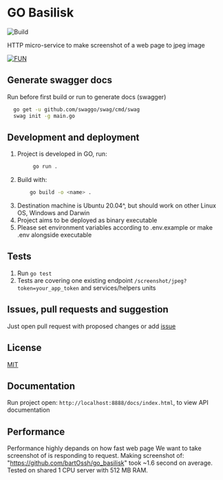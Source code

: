# GO Basilisk

![Build](https://github.com/bartOssh/go_basilisk/workflows/Go/badge.svg?branch=main)

HTTP micro-service to make screenshot of a web page to jpeg image 

[![FUN](https://varsisava.pl/wp-content/uploads/2016/12/Operacja-Bazyliszek.jpg)](https://www.youtube.com/watch?v=qS2xTGLCu-M&t)


## Generate swagger docs

Run before first build or run to generate docs (swagger)

```bash
  go get -u github.com/swaggo/swag/cmd/swag
  swag init -g main.go
```

## Development and deployment

1. Project is developed in GO, run:
   ```bash
        go run .
   ```
2. Build with:
    ```bash
        go build -o <name> .
    ```
3. Destination machine is Ubuntu 20.04^, but should work on other Linux OS, Windows and Darwin
4. Project aims to be deployed as binary executable
5. Please set environment variables according to .env.example or make .env alongside executable

## Tests

1. Run `go test`
2. Tests are covering one existing endpoint `/screenshot/jpeg?token=your_app_token` and services/helpers units

## Issues, pull requests and suggestion

Just open pull request with proposed changes or add [issue](https://github.com/bartOssh/go_basilisk/issues)

## License

[MIT](https://opensource.org/licenses/MIT)

## Documentation

Run project open: `http://localhost:8888/docs/index.html`, to view API documentation

## Performance

Performance highly depands on how fast web page We want to take screenshot of is responding to request.
Making screenshot of: "https://github.com/bartOssh/go_basilisk" took ~1.6 second on average.
Tested on shared 1 CPU server with 512 MB RAM.
 
